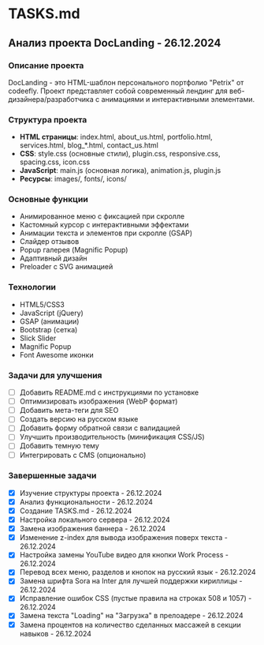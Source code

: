 # TASKS.md

## Анализ проекта DocLanding - 26.12.2024

### Описание проекта
DocLanding - это HTML-шаблон персонального портфолио "Petrix" от codeefly. Проект представляет собой современный лендинг для веб-дизайнера/разработчика с анимациями и интерактивными элементами.

### Структура проекта
- **HTML страницы**: index.html, about_us.html, portfolio.html, services.html, blog_*.html, contact_us.html
- **CSS**: style.css (основные стили), plugin.css, responsive.css, spacing.css, icon.css
- **JavaScript**: main.js (основная логика), animation.js, plugin.js
- **Ресурсы**: images/, fonts/, icons/

### Основные функции
- Анимированное меню с фиксацией при скролле
- Кастомный курсор с интерактивными эффектами
- Анимации текста и элементов при скролле (GSAP)
- Слайдер отзывов
- Popup галерея (Magnific Popup)
- Адаптивный дизайн
- Preloader с SVG анимацией

### Технологии
- HTML5/CSS3
- JavaScript (jQuery)
- GSAP (анимации)
- Bootstrap (сетка)
- Slick Slider
- Magnific Popup
- Font Awesome иконки

### Задачи для улучшения
- [ ] Добавить README.md с инструкциями по установке
- [ ] Оптимизировать изображения (WebP формат)
- [ ] Добавить мета-теги для SEO
- [ ] Создать версию на русском языке
- [ ] Добавить форму обратной связи с валидацией
- [ ] Улучшить производительность (минификация CSS/JS)
- [ ] Добавить темную тему
- [ ] Интегрировать с CMS (опционально)

### Завершенные задачи
- [x] Изучение структуры проекта - 26.12.2024
- [x] Анализ функциональности - 26.12.2024
- [x] Создание TASKS.md - 26.12.2024
- [x] Настройка локального сервера - 26.12.2024
- [x] Замена изображения баннера - 26.12.2024
- [x] Изменение z-index для вывода изображения поверх текста - 26.12.2024
- [x] Настройка замены YouTube видео для кнопки Work Process - 26.12.2024
- [x] Перевод всех меню, разделов и кнопок на русский язык - 26.12.2024
- [x] Замена шрифта Sora на Inter для лучшей поддержки кириллицы - 26.12.2024
- [x] Исправление ошибок CSS (пустые правила на строках 508 и 1057) - 26.12.2024
- [x] Замена текста "Loading" на "Загрузка" в прелоадере - 26.12.2024
- [x] Замена процентов на количество сделанных массажей в секции навыков - 26.12.2024